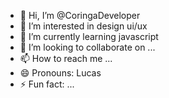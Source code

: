 - 👋 Hi, I’m @CoringaDeveloper
- 👀 I’m interested in design ui/ux
- 🌱 I’m currently learning javascript
- 💞️ I’m looking to collaborate on ...
- 📫 How to reach me ...
- 😄 Pronouns: Lucas
- ⚡ Fun fact: ...

<!---
CoringaDeveloper/CoringaDeveloper is a ✨ special ✨ repository because its `README.md` (this file) appears on your GitHub profile.
You can click the Preview link to take a look at your changes.
--->
